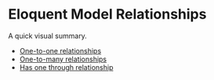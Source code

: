 
# Eloquent Model Relationships

A quick visual summary.

* [One-to-one relationships](./one-to-one.md)
* [One-to-many relationships](./one-to-many.md)
* [Has one through relationship](./has-one-through.md)
